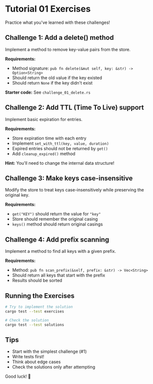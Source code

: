 # Tutorial 01 Exercises

Practice what you've learned with these challenges!

## Challenge 1: Add a delete() method

Implement a method to remove key-value pairs from the store.

**Requirements:**

- Method signature: `pub fn delete(&mut self, key: &str) -> Option<String>`
- Should return the old value if the key existed
- Should return `None` if the key didn't exist

**Starter code:** See `challenge_01_delete.rs`

## Challenge 2: Add TTL (Time To Live) support

Implement basic expiration for entries.

**Requirements:**

- Store expiration time with each entry
- Implement `set_with_ttl(key, value, duration)`
- Expired entries should not be returned by `get()`
- Add `cleanup_expired()` method

**Hint:** You'll need to change the internal data structure!

## Challenge 3: Make keys case-insensitive

Modify the store to treat keys case-insensitively while preserving the original key.

**Requirements:**

- `get("KEY")` should return the value for `"key"`
- Store should remember the original casing
- `keys()` method should return original casings

## Challenge 4: Add prefix scanning

Implement a method to find all keys with a given prefix.

**Requirements:**

- Method: `pub fn scan_prefix(&self, prefix: &str) -> Vec<String>`
- Should return all keys that start with the prefix
- Results should be sorted

## Running the Exercises

```bash
# Try to implement the solution
cargo test --test exercises

# Check the solution
cargo test --test solutions
```

## Tips

- Start with the simplest challenge (#1)
- Write tests first!
- Think about edge cases
- Check the solutions only after attempting

Good luck! 🚀
